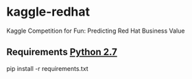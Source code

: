 # kaggle-redhat
Kaggle Competition for Fun: Predicting Red Hat Business Value
 
## Requirements [Python 2.7](https://img.shields.io/badge/python-2.7-blue.svg)
pip install -r requirements.txt

